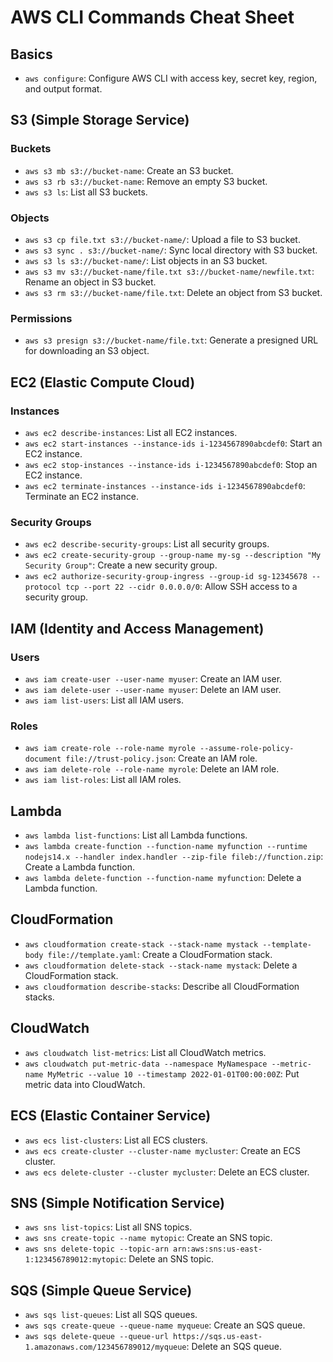 # AWS CLI Commands Cheat Sheet

## Basics

- `aws configure`: Configure AWS CLI with access key, secret key, region, and output format.

## S3 (Simple Storage Service)

### Buckets

- `aws s3 mb s3://bucket-name`: Create an S3 bucket.
- `aws s3 rb s3://bucket-name`: Remove an empty S3 bucket.
- `aws s3 ls`: List all S3 buckets.

### Objects

- `aws s3 cp file.txt s3://bucket-name/`: Upload a file to S3 bucket.
- `aws s3 sync . s3://bucket-name/`: Sync local directory with S3 bucket.
- `aws s3 ls s3://bucket-name/`: List objects in an S3 bucket.
- `aws s3 mv s3://bucket-name/file.txt s3://bucket-name/newfile.txt`: Rename an object in S3 bucket.
- `aws s3 rm s3://bucket-name/file.txt`: Delete an object from S3 bucket.

### Permissions

- `aws s3 presign s3://bucket-name/file.txt`: Generate a presigned URL for downloading an S3 object.

## EC2 (Elastic Compute Cloud)

### Instances

- `aws ec2 describe-instances`: List all EC2 instances.
- `aws ec2 start-instances --instance-ids i-1234567890abcdef0`: Start an EC2 instance.
- `aws ec2 stop-instances --instance-ids i-1234567890abcdef0`: Stop an EC2 instance.
- `aws ec2 terminate-instances --instance-ids i-1234567890abcdef0`: Terminate an EC2 instance.

### Security Groups

- `aws ec2 describe-security-groups`: List all security groups.
- `aws ec2 create-security-group --group-name my-sg --description "My Security Group"`: Create a new security group.
- `aws ec2 authorize-security-group-ingress --group-id sg-12345678 --protocol tcp --port 22 --cidr 0.0.0.0/0`: Allow SSH access to a security group.

## IAM (Identity and Access Management)

### Users

- `aws iam create-user --user-name myuser`: Create an IAM user.
- `aws iam delete-user --user-name myuser`: Delete an IAM user.
- `aws iam list-users`: List all IAM users.

### Roles

- `aws iam create-role --role-name myrole --assume-role-policy-document file://trust-policy.json`: Create an IAM role.
- `aws iam delete-role --role-name myrole`: Delete an IAM role.
- `aws iam list-roles`: List all IAM roles.

## Lambda

- `aws lambda list-functions`: List all Lambda functions.
- `aws lambda create-function --function-name myfunction --runtime nodejs14.x --handler index.handler --zip-file fileb://function.zip`: Create a Lambda function.
- `aws lambda delete-function --function-name myfunction`: Delete a Lambda function.

## CloudFormation

- `aws cloudformation create-stack --stack-name mystack --template-body file://template.yaml`: Create a CloudFormation stack.
- `aws cloudformation delete-stack --stack-name mystack`: Delete a CloudFormation stack.
- `aws cloudformation describe-stacks`: Describe all CloudFormation stacks.

## CloudWatch

- `aws cloudwatch list-metrics`: List all CloudWatch metrics.
- `aws cloudwatch put-metric-data --namespace MyNamespace --metric-name MyMetric --value 10 --timestamp 2022-01-01T00:00:00Z`: Put metric data into CloudWatch.

## ECS (Elastic Container Service)

- `aws ecs list-clusters`: List all ECS clusters.
- `aws ecs create-cluster --cluster-name mycluster`: Create an ECS cluster.
- `aws ecs delete-cluster --cluster mycluster`: Delete an ECS cluster.

## SNS (Simple Notification Service)

- `aws sns list-topics`: List all SNS topics.
- `aws sns create-topic --name mytopic`: Create an SNS topic.
- `aws sns delete-topic --topic-arn arn:aws:sns:us-east-1:123456789012:mytopic`: Delete an SNS topic.

## SQS (Simple Queue Service)

- `aws sqs list-queues`: List all SQS queues.
- `aws sqs create-queue --queue-name myqueue`: Create an SQS queue.
- `aws sqs delete-queue --queue-url https://sqs.us-east-1.amazonaws.com/123456789012/myqueue`: Delete an SQS queue.

